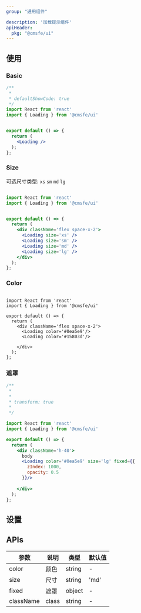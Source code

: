 ```yaml
---
group: "通用组件"

description: '加载提示组件'
apiHeader: 
  pkg: "@cmsfe/ui"
---
```



## 使用


### Basic

``` jsx
/**
 * 
 * defaultShowCode: true
 */
import React from 'react'
import { Loading } from '@cmsfe/ui'


export default () => {
  return (
    <Loading />
  );
};
```


### Size

可选尺寸类型: `xs`  `sm`  `md` `lg`

``` jsx

import React from 'react'
import { Loading } from '@cmsfe/ui'


export default () => {
  return (
    <div className='flex space-x-2'> 
      <Loading size='xs' />
      <Loading size='sm' />
      <Loading size='md' />
      <Loading size='lg' />
    </div>
  );
};
```

### Color

``` tsx

import React from 'react'
import { Loading } from '@cmsfe/ui'

export default () => {
  return (
    <div className='flex space-x-2'> 
      <Loading color='#0ea5e9'/>
      <Loading color='#15803d'/>

    </div>
  );
};
```

### 遮罩

``` jsx
/**
 *
 * 
 * transform: true
 *
 */

import React from 'react'
import { Loading } from '@cmsfe/ui'

export default () => {
  return (
    <div className='h-40'> 
      body
      <Loading color='#0ea5e9' size='lg' fixed={{
        zIndex: 1000,
        opacity: 0.5
      }}/>
     
    </div>
  );
};
```

## 设置



## APIs

| 参数 | 说明 | 类型 | 默认值 |
| --- | --- | --- | --- |
| color | 颜色 | string | - |
| size | 尺寸 | string | 'md' |
| fixed | 遮罩 | object | - |
| className | class | string | - |





